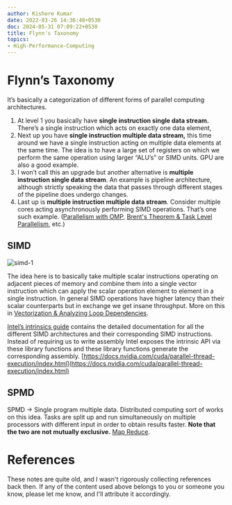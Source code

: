 ```yaml
---
author: Kishore Kumar
date: 2022-03-26 14:36:48+0530
doc: 2024-05-31 07:09:22+0530
title: Flynn's Taxonomy
topics:
- High-Performance-Computing
---
```

# Flynn’s Taxonomy

It’s basically a categorization of different forms of parallel computing architectures.

1. At level 1 you basically have **single instruction single data stream.** There’s a single instruction which acts on exactly one data element,
2. Next up you have **single instruction multiple data stream,** this time around we have a single instruction acting on multiple data elements at the same time. The idea is to have a large set of registers on which we perform the same operation using larger “ALU’s” or SIMD units. GPU are also a good example. 
3. I won’t call this an upgrade but another alternative is **multiple instruction single data stream**. An example is pipeline architecture, although strictly speaking the data that passes through different stages of the pipeline does undergo changes.
4. Last up is **multiple instruction multiple data stream**. Consider multiple cores acting asynchronously performing SIMD operations. That’s one such example. ([Parallelism with OMP](/blog/parallelism-with-omp), [Brent's Theorem & Task Level Parallelism](/blog/brent-s-theorem-task-level-parallelism), etc.)

## SIMD

![simd-1](/images/simd-1.png)


The idea here is to basically take multiple scalar instructions operating on adjacent pieces of memory and combine them into a single vector instruction which can apply the scalar operation element to element in a single instruction. In general SIMD operations have higher latency than their scalar counterparts but in exchange we get insane throughput. More on this in [Vectorization & Analyzing Loop Dependencies](/blog/vectorization-analyzing-loop-dependencies).

[Intel’s intrinsics guide](https://www.intel.com/content/www/us/en/docs/intrinsics-guide/index.html) contains the detailed documentation for all the different SIMD architectures and their corresponding SIMD instructions. Instead of requiring us to write assembly Intel exposes the intrinsic API via these library functions and these library functions generate the corresponding assembly.
[https://docs.nvidia.com/cuda/parallel-thread-execution/index.html](https://docs.nvidia.com/cuda/parallel-thread-execution/index.html)

## SPMD

SPMD → Single program multiple data. Distributed computing sort of works on this idea. Tasks are split up and run simultaneously on multiple processors with different input in order to obtain results faster. **Note that the two are not mutually exclusive.** [Map Reduce]([https://en.wikipedia.org/wiki/MapReduce](https://en.wikipedia.org/wiki/MapReduce)).
# References
These notes are quite old, and I wasn't rigorously collecting references back then. If any of the content used above belongs to you or someone you know, please let me know, and I'll attribute it accordingly.